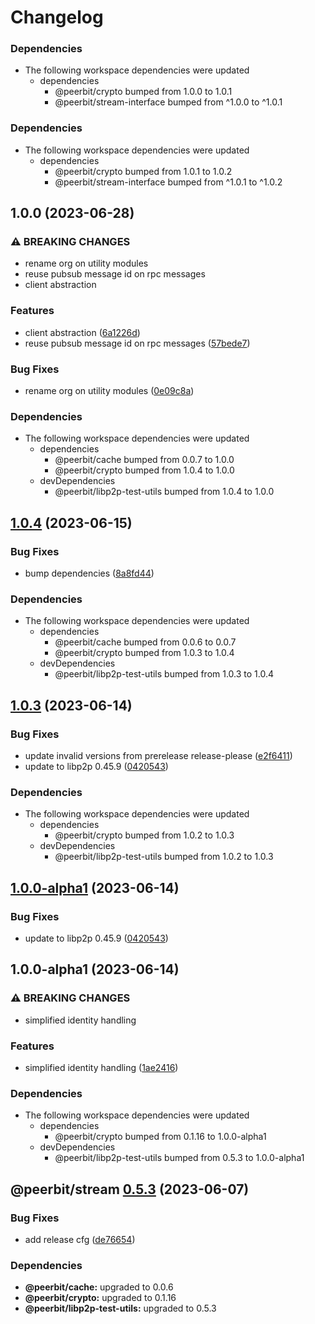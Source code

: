 # Changelog

### Dependencies

* The following workspace dependencies were updated
  * dependencies
    * @peerbit/crypto bumped from 1.0.0 to 1.0.1
    * @peerbit/stream-interface bumped from ^1.0.0 to ^1.0.1

### Dependencies

* The following workspace dependencies were updated
  * dependencies
    * @peerbit/crypto bumped from 1.0.1 to 1.0.2
    * @peerbit/stream-interface bumped from ^1.0.1 to ^1.0.2

## 1.0.0 (2023-06-28)


### ⚠ BREAKING CHANGES

* rename org on utility modules
* reuse pubsub message id on rpc messages
* client abstraction

### Features

* client abstraction ([6a1226d](https://github.com/dao-xyz/peerbit/commit/6a1226d4f8fc6deb167bff86cf7bdd6227c01a6b))
* reuse pubsub message id on rpc messages ([57bede7](https://github.com/dao-xyz/peerbit/commit/57bede71cd822c71b439bd8011b6f25bff1da5cb))


### Bug Fixes

* rename org on utility modules ([0e09c8a](https://github.com/dao-xyz/peerbit/commit/0e09c8a29487205e02e45cc7f1e214450f96cb38))


### Dependencies

* The following workspace dependencies were updated
  * dependencies
    * @peerbit/cache bumped from 0.0.7 to 1.0.0
    * @peerbit/crypto bumped from 1.0.4 to 1.0.0
  * devDependencies
    * @peerbit/libp2p-test-utils bumped from 1.0.4 to 1.0.0

## [1.0.4](https://github.com/dao-xyz/peerbit/compare/libp2p-direct-stream-v1.0.3...libp2p-direct-stream-v1.0.4) (2023-06-15)


### Bug Fixes

* bump dependencies ([8a8fd44](https://github.com/dao-xyz/peerbit/commit/8a8fd440149a966337382db77afe1071141e5c74))


### Dependencies

* The following workspace dependencies were updated
  * dependencies
    * @peerbit/cache bumped from 0.0.6 to 0.0.7
    * @peerbit/crypto bumped from 1.0.3 to 1.0.4
  * devDependencies
    * @peerbit/libp2p-test-utils bumped from 1.0.3 to 1.0.4

## [1.0.3](https://github.com/dao-xyz/peerbit/compare/libp2p-direct-stream-v1.0.0-alpha1...libp2p-direct-stream-v1.0.3) (2023-06-14)


### Bug Fixes

* update invalid versions from prerelease release-please ([e2f6411](https://github.com/dao-xyz/peerbit/commit/e2f6411d46edf6d36723ca1ea81d1e55a09d3cd4))
* update to libp2p 0.45.9 ([0420543](https://github.com/dao-xyz/peerbit/commit/0420543084d82ab08084894f24c1dff340ba6c9b))


### Dependencies

* The following workspace dependencies were updated
  * dependencies
    * @peerbit/crypto bumped from 1.0.2 to 1.0.3
  * devDependencies
    * @peerbit/libp2p-test-utils bumped from 1.0.2 to 1.0.3

## [1.0.0-alpha1](https://github.com/dao-xyz/peerbit/compare/libp2p-direct-stream-v1.0.0-alpha1...libp2p-direct-stream-v1.0.0-alpha1) (2023-06-14)


### Bug Fixes

* update to libp2p 0.45.9 ([0420543](https://github.com/dao-xyz/peerbit/commit/0420543084d82ab08084894f24c1dff340ba6c9b))

## 1.0.0-alpha1 (2023-06-14)


### ⚠ BREAKING CHANGES

* simplified identity handling

### Features

* simplified identity handling ([1ae2416](https://github.com/dao-xyz/peerbit/commit/1ae24168a5c8629b8f9d1c57eceed6abd4a15020))


### Dependencies

* The following workspace dependencies were updated
  * dependencies
    * @peerbit/crypto bumped from 0.1.16 to 1.0.0-alpha1
  * devDependencies
    * @peerbit/libp2p-test-utils bumped from 0.5.3 to 1.0.0-alpha1

## @peerbit/stream [0.5.3](https://github.com/dao-xyz/peerbit/compare/@peerbit/stream@0.5.2...@peerbit/stream@0.5.3) (2023-06-07)


### Bug Fixes

* add release cfg ([de76654](https://github.com/dao-xyz/peerbit/commit/de766548f8106804d319e8b51e9607f2a3f60726))





### Dependencies

* **@peerbit/cache:** upgraded to 0.0.6
* **@peerbit/crypto:** upgraded to 0.1.16
* **@peerbit/libp2p-test-utils:** upgraded to 0.5.3
